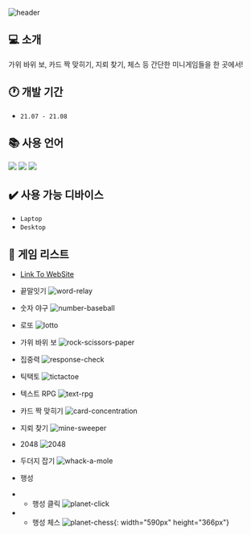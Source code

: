 ![header](https://capsule-render.vercel.app/api?type=soft&color=a3a9d1&height=150&section=header&text=Web%20Game&fontSize=50&fontColor=FFFFFF&animation=fadeIn)

## 💻 소개

가위 바위 보, 카드 짝 맞히기, 지뢰 찾기, 체스 등 간단한 미니게임들을 한 곳에서!

## 🕐 개발 기간

- `21.07 - 21.08`

## 📚 사용 언어

<div>
	<img src="https://img.shields.io/badge/HTML5-E34F26?style=flat&logo=HTML5&logoColor=white" />
	<img src="https://img.shields.io/badge/CSS3-1572B6?style=flat&logo=CSS3&logoColor=white" />
  <img src="https://img.shields.io/badge/javascript-F7DF1E?style=flat&logo=JavaScript&logoColor=white" />
</div>

## ✔️ 사용 가능 디바이스

- `Laptop`
- `Desktop`

## 📌 게임 리스트

- [Link To WebSite](https://soru-webgame.web.app/)
- 끝말잇기
  ![word-relay](https://github.com/matchlessNostril/WebGame/assets/144131324/184b8ffd-633c-4fdc-be95-987b1c36774d)
- 숫자 야구
  ![number-baseball](https://github.com/matchlessNostril/WebGame/assets/144131324/f62b66b2-b0d5-45fb-b685-ff13738f946f)
- 로또
  ![lotto](https://github.com/matchlessNostril/WebGame/assets/144131324/55263153-ca30-438d-afdf-5559ae445bd0)
- 가위 바위 보
  ![rock-scissors-paper](https://github.com/matchlessNostril/WebGame/assets/144131324/15ff8762-d67a-4530-9feb-cbe179e348b1)
- 집중력
  ![response-check](https://github.com/matchlessNostril/WebGame/assets/144131324/6a899d21-dc01-4417-be83-1e646db70d27)
- 틱택토
  ![tictactoe](https://github.com/matchlessNostril/WebGame/assets/144131324/f4080e08-8a94-4643-9f6b-2733ce977eb3)
- 텍스트 RPG
  ![text-rpg](https://github.com/matchlessNostril/WebGame/assets/144131324/7a28c2a3-95a9-4d9b-87c4-f3ff1669af9d)
- 카드 짝 맞히기
  ![card-concentration](https://github.com/matchlessNostril/WebGame/assets/144131324/5d2ee722-5194-4049-b001-d906b4f2937f)
- 지뢰 찾기
  ![mine-sweeper](https://github.com/matchlessNostril/WebGame/assets/144131324/96593473-1730-436b-bd2e-77359622137f)
- 2048
  ![2048](https://github.com/matchlessNostril/WebGame/assets/144131324/7bad6b36-9a95-452b-a5ab-26f1cb04e1aa)
- 두더지 잡기
  ![whack-a-mole](https://github.com/matchlessNostril/WebGame/assets/144131324/7f1a53b4-12a7-4c1a-8822-7d825435d2d8)
- 행성
- - 행성 클릭
    ![planet-click](https://github.com/matchlessNostril/WebGame/assets/144131324/0132e537-5fd7-40aa-849f-8bd7f8454cf4)

- - 행성 체스
    ![planet-chess](https://github.com/matchlessNostril/WebGame/assets/144131324/c0078d08-a203-469e-898b-5dd51ee778fd){: width="590px" height="366px"}
